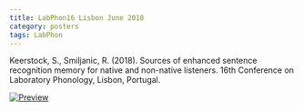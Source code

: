 ```yaml
---
title: LabPhon16 Lisbon June 2018
category: posters
tags: LabPhon
---
```

Keerstock, S., Smiljanic, R. (2018). Sources of enhanced sentence recognition memory for native and non-native listeners. 16th Conference on Laboratory Phonology, Lisbon, Portugal. 

<a href="https://skrstck.github.io/projects/2018-06-Lisbon/labphon16_poster.pdf"> <img alt="Preview" src="https://skrstck.github.io/projects/2018-06-Lisbon/LabPhon16-thumb.png" style="width:50% height:50%;"> 
</a>


